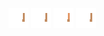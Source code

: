 ![human med right arms-3](../share/lair/human_med_right_arms/human_med_right_arms-3.png)
![human med right arms-2](../share/lair/human_med_right_arms/human_med_right_arms-2.png)
![human med right arms-4](../share/lair/human_med_right_arms/human_med_right_arms-4.png)
![human med right arms-1](../share/lair/human_med_right_arms/human_med_right_arms-1.png)
